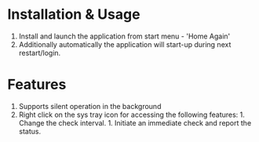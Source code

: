 # Installation & Usage #
  1. Install and launch the application from start menu - 'Home Again'
  1. Additionally automatically the application will start-up during next restart/login.

# Features #
  1. Supports silent operation in the background
  1. Right click on the sys tray icon for accessing the following features:
    1. Change the check interval.
    1. Initiate an immediate check and report the status.